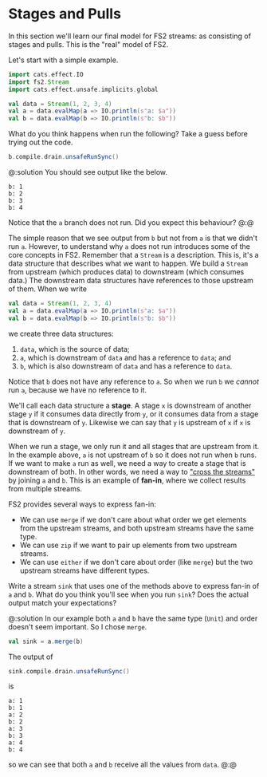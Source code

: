 # Stages and Pulls

In this section we'll learn our final model for FS2 streams: as consisting of stages and pulls. 
This is the "real" model of FS2.

Let's start with a simple example.

```scala mdoc:silent
import cats.effect.IO
import fs2.Stream
import cats.effect.unsafe.implicits.global

val data = Stream(1, 2, 3, 4)
val a = data.evalMap(a => IO.println(s"a: $a"))
val b = data.evalMap(b => IO.println(s"b: $b"))
```

What do you think happens when run the following? 
Take a guess before trying out the code.

```scala mdoc:compile-only
b.compile.drain.unsafeRunSync()
```

@:solution
You should see output like the below.

```
b: 1
b: 2
b: 3
b: 4
```

Notice that the `a` branch does not run. Did you expect this behaviour?
@:@

The simple reason that we see output from `b` but not from `a` is that we didn't run `a`. 
However, to understand why `a` does not run introduces some of the core concepts in FS2.
Remember that a `Stream` is a description.
This is, it's a data structure that describes what we want to happen.
We build a `Stream` from upstream (which produces data) to downstream (which consumes data.)
The downstream data structures have references to those upstream of them.
When we write

```scala
val data = Stream(1, 2, 3, 4)
val a = data.evalMap(a => IO.println(s"a: $a"))
val b = data.evalMap(b => IO.println(s"b: $b"))
```

we create three data structures:

1. `data`, which is the source of data;
2. `a`, which is downstream of `data` and has a reference to `data`; and
3. `b`, which is also downstream of `data` and has a reference to `data`.

Notice that `b` does not have any reference to `a`. 
So when we run `b` we *cannot* run `a`, because we have no reference to it.

We'll call each data structure a **stage**.
A stage `x` is downstream of another stage `y` if it consumes data directly from `y`, or it consumes data from a stage that is downstream of `y`.
Likewise we can say that `y` is upstream of `x` if `x` is downstream of `y`.

When we run a stage, we only run it and all stages that are upstream from it.
In the example above, `a` is not upstream of `b` so it does not run when `b` runs.
If we want to make `a` run as well, we need a way to create a stage that is downstream of both.
In other words, we need a way to ["cross the streams"][ghostbusters] by joining `a` and `b`.
This is an example of **fan-in**, where we collect results from multiple streams.

FS2 provides several ways to express fan-in:

* We can use `merge` if we don't care about what order we get elements from the upstream streams, and both upstream streams have the same type.
* We can use `zip` if we want to pair up elements from two upstream streams.
* We can use `either` if we don't care about order (like `merge`) but the two upstream streams have different types.

Write a stream `sink` that uses one of the methods above to express fan-in of `a` and `b`.
What do you think you'll see when you run `sink`? Does the actual output match your expectations?

@:solution
In our example both `a` and `b` have the same type (`Unit`) and order doesn't seem important. So I chose `merge`.

```scala mdoc:silent
val sink = a.merge(b)
```

The output of

```scala mdoc:compile-only
sink.compile.drain.unsafeRunSync()
```
is

```
a: 1
b: 1
a: 2
b: 2
a: 3
b: 3
a: 4
b: 4
```

so we can see that both `a` and `b` receive all the values from `data`.
@:@

[ghostbusters]: https://www.youtube.com/watch?v=TEq24JyFWzo
